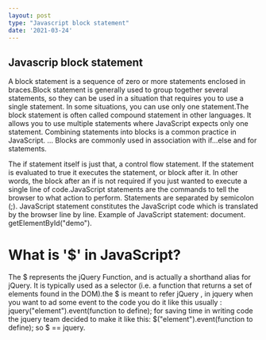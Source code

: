 ```yaml
---
layout: post
type: "Javascript block statement"
date: '2021-03-24'
---
```


## Javascrip block statement

A block statement is a sequence of zero or more statements enclosed in braces.Block statement is generally used to group together several statements, so they can be used in a situation that requires you to use a single statement. In some situations, you can use only one statement.The block statement is often called compound statement in other languages. It allows you to use multiple statements where JavaScript expects only one statement. Combining statements into blocks is a common practice in JavaScript. ... Blocks are commonly used in association with if...else and for statements.

The if statement itself is just that, a control flow statement. If the statement is evaluated to true it executes the statement, or block after it. In other words, the block after an if is not required if you just wanted to execute a single line of code.JavaScript statements are the commands to tell the browser to what action to perform. Statements are separated by semicolon (;). JavaScript statement constitutes the JavaScript code which is translated by the browser line by line. Example of JavaScript statement: document. getElementById("demo").


# What is '$' in JavaScript?
The $ represents the jQuery Function, and is actually a shorthand alias for jQuery. It is typically used as a selector (i.e. a function that returns a set of elements found in the DOM).the $ is meant to refer jQuery , in jquery when you want to ad some event to the code you do it like this usually : jquery("element").event(function to define); for saving time in writing code the jquery team decided to make it like this: $("element").event(function to define); so $ == jquery.
